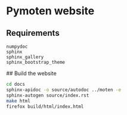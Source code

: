 # Pymoten website

## Requirements

```
numpydoc
sphinx
sphinx_gallery
sphinx_bootstrap_theme
```

## Build the website

```bash
cd docs
sphinx-apidoc -o source/autodoc ../moten -e
sphinx-autogen source/index.rst
make html
firefox build/html/index.html
```
